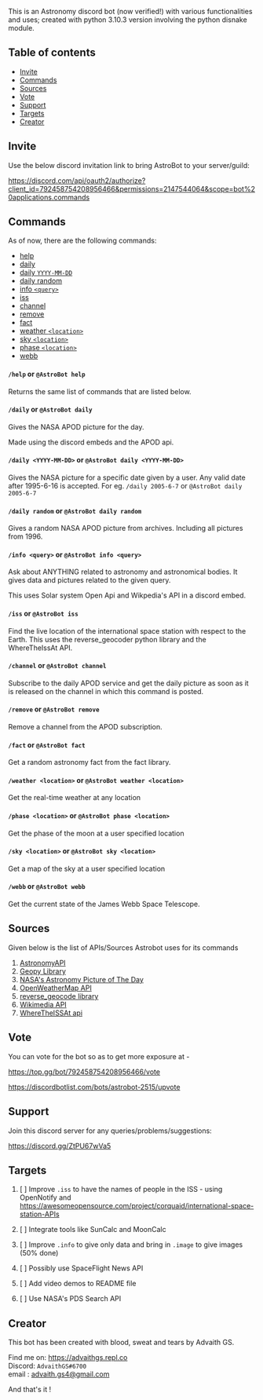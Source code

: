 This is an Astronomy discord bot (now verified!) with various functionalities and uses; created with python 3.10.3 version involving the python disnake module. 


## Table of contents
* [Invite](#Invite)
* [Commands](#Commands)
* [Sources](#Sources)
* [Vote](#Vote)
* [Support](#Support)
* [Targets](#Targets)
* [Creator](#Creator)



## Invite

Use the below discord invitation link to bring AstroBot to your server/guild:

https://discord.com/api/oauth2/authorize?client_id=792458754208956466&permissions=2147544064&scope=bot%20applications.commands


## Commands
As of now, there are the following commands:
* [help](#help-or-astrobot-help)
* [daily](#daily-or-astrobot-daily)
* [daily `YYYY-MM-DD`](#daily-yyyy-mm-dd-or-astrobot-daily-yyyy-mm-dd)
* [daily random](#daily-random-or-astrobot-daily-random)
* [info `<query>`](#info-query-or-astrobot-info-query)
* [iss ](#iss-or-astrobot-iss)
* [channel](#channel-or-astrobot-channel)
* [remove](#remove-or-astrobot-remove)
* [fact](#fact-or-astrobot-fact)
* [weather `<location>`](#weather-location-or-astrobot-weather-location)
* [sky `<location>`](#sky-location-or-astrobot-sky-location)
* [phase `<location>`](#phase-location-astrobot-phase-location)
* [webb](#webb-or-astrobot-webb)

#### `/help` or `@AstroBot help`
Returns the same list of commands that are listed below.

#### `/daily` or `@AstroBot daily`
Gives the NASA APOD picture for the day. 

Made using the discord embeds and the APOD api.

#### `/daily <YYYY-MM-DD>` or `@AstroBot daily <YYYY-MM-DD>`
Gives the NASA picture for a specific date given by a user. Any valid date after 1995-6-16 is accepted.
For eg. `/daily 2005-6-7` or `@AstroBot daily 2005-6-7`

#### `/daily random` or `@AstroBot daily random`
Gives a random NASA APOD picture from archives. Including all pictures from 1996.

#### `/info <query>` or `@AstroBot info <query>`
Ask about ANYTHING related to astronomy and astronomical bodies. It gives data and pictures related to the given query.

This uses Solar system Open Api and Wikpedia's API in a discord embed.

#### `/iss` or `@AstroBot iss`
Find the live location of the international space station with respect to the Earth.
This uses the reverse_geocoder python library and the WhereTheIssAt API.
#### `/channel` or `@AstroBot channel`
Subscribe to the daily APOD service and get the daily picture as soon as it is released on the channel in which this command is posted.

#### `/remove` or `@AstroBot remove`
Remove a channel from the APOD subscription.

#### `/fact` or `@AstroBot fact`
Get a random astronomy fact from the fact library.

#### `/weather <location>` or `@AstroBot weather <location>`
Get the real-time weather at any location

#### `/phase <location>` or `@AstroBot phase <location>`
Get the phase of the moon at a user specified location

#### `/sky <location>` or `@AstroBot sky <location>`
Get a map of the sky at a user specified location

#### `/webb` or `@AstroBot webb`
Get the current state of the James Webb Space Telescope.
## Sources

Given below is the list of APIs/Sources Astrobot uses for its commands
1. [AstronomyAPI](https://github.com/AstronomyAPI/Samples)
2. [Geopy Library](https://github.com/geopy/geopy)
3. [NASA's Astronomy Picture of The Day](https://github.com/nasa/apod-api)
4. [OpenWeatherMap API](https://openweathermap.org/api)
5. [reverse_geocode library](https://github.com/thampiman/reverse-geocoder)
6. [Wikimedia API](https://api.wikimedia.org/wiki/Main_Page)
7. [WhereTheISSAt api](https://wheretheiss.at/w/developer)

## Vote

You can vote for the bot so as to get more exposure at - 

https://top.gg/bot/792458754208956466/vote

https://discordbotlist.com/bots/astrobot-2515/upvote

## Support

Join this discord server for any queries/problems/suggestions:
 
https://discord.gg/ZtPU67wVa5

## Targets
1. [ ] Improve `.iss` to have the names of people in the ISS - using OpenNotify and https://awesomeopensource.com/project/corquaid/international-space-station-APIs

2. [ ] Integrate tools like SunCalc and MoonCalc

3. [ ] Improve `.info` to give only data and bring in `.image` to give images (50% done)

4. [ ] Possibly use SpaceFlight News API

5. [ ] Add video demos to README file

6. [ ] Use NASA's PDS Search API

## Creator

This bot has been created with blood, sweat and tears by Advaith GS.

Find me on: https://advaithgs.repl.co <br>
Discord: `AdvaithGS#6700` <br>
email : advaith.gs4@gmail.com <br>


And that's it !
